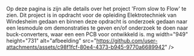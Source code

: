 Op deze pagina is zijn alle details over het project 'From slow to Flow' te zien. Dit project is in opdracht voor de opleiding Elektrotechniek van Windesheim gedaan en binnen deze opdracht is onderzoek gedaan naar een lesmodule om demonstraties te geven en/of onderzoek te doen naar buck-converters, waar een een PCB voor ontwikkeld is. 
mg width="949" height="731" alt="afbeelding" src="https://github.com/user-attachments/assets/c98f1fcf-80e4-4373-b945-9770a6689942" />
